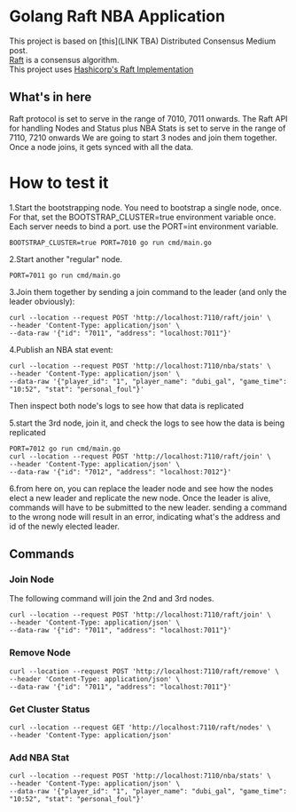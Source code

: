 # Golang Raft NBA Application
This project is based on [this](LINK TBA) Distributed Consensus Medium post.  
[Raft](https://raft.github.io/) is a consensus algorithm.  
This project uses [Hashicorp's Raft Implementation](https://github.com/hashicorp/raft)

## What's in here
Raft protocol is set to serve in the range of 7010, 7011 onwards.
The Raft API for handling Nodes and Status plus NBA Stats is set to serve in the range of 7110, 7210 onwards
We are going to start 3 nodes and join them together.
Once a node joins, it gets synced with all the data.


# How to test it
1.Start the bootstrapping node.
You need to bootstrap a single node, once. For that, set the BOOTSTRAP_CLUSTER=true environment variable once.
Each server needs to bind a port. use the PORT=int environment variable.
```
BOOTSTRAP_CLUSTER=true PORT=7010 go run cmd/main.go
```

2.Start another "regular" node.
```
PORT=7011 go run cmd/main.go
```

3.Join them together by sending a join command to the leader (and only the leader obviously):
```
curl --location --request POST 'http://localhost:7110/raft/join' \
--header 'Content-Type: application/json' \
--data-raw '{"id": "7011", "address": "localhost:7011"}'
```

4.Publish an NBA stat event:
```
curl --location --request POST 'http://localhost:7110/nba/stats' \
--header 'Content-Type: application/json' \
--data-raw '{"player_id": "1", "player_name": "dubi_gal", "game_time": "10:52", "stat": "personal_foul"}'
```
Then inspect both node's logs to see how that data is replicated

5.start the 3rd node, join it, and check the logs to see how the data is being replicated
```
PORT=7012 go run cmd/main.go
curl --location --request POST 'http://localhost:7110/raft/join' \
--header 'Content-Type: application/json' \
--data-raw '{"id": "7012", "address": "localhost:7012"}'
```

6.from here on, you can replace the leader node and see how the nodes elect a new leader and replicate the new node.
  Once the leader is alive, commands will have to be submitted to the new leader. sending a command to the wrong node
  will result in an error, indicating what's the address and id of the newly elected leader.




## Commands
### Join Node
The following command will join the 2nd and 3rd nodes.
```
curl --location --request POST 'http://localhost:7110/raft/join' \
--header 'Content-Type: application/json' \
--data-raw '{"id": "7011", "address": "localhost:7011"}'
```

### Remove Node
```
curl --location --request POST 'http://localhost:7110/raft/remove' \
--header 'Content-Type: application/json' \
--data-raw '{"id": "7011", "address": "localhost:7011"}'
```

### Get Cluster Status
```
curl --location --request GET 'http://localhost:7110/raft/nodes' \
--header 'Content-Type: application/json'
```

### Add NBA Stat
```
curl --location --request POST 'http://localhost:7110/nba/stats' \
--header 'Content-Type: application/json' \
--data-raw '{"player_id": "1", "player_name": "dubi_gal", "game_time": "10:52", "stat": "personal_foul"}'
```
